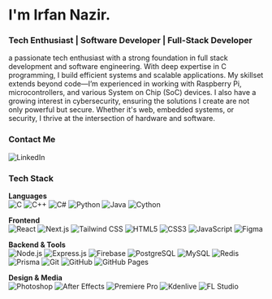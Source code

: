 # I'm Irfan Nazir.
### Tech Enthusiast | Software Developer | Full-Stack Developer

a passionate tech enthusiast with a strong foundation in full stack development and software engineering. With deep expertise in C programming, I build efficient systems and scalable applications. My skillset extends beyond code—I’m experienced in working with Raspberry Pi, microcontrollers, and various System on Chip (SoC) devices. I also have a growing interest in cybersecurity, ensuring the solutions I create are not only powerful but secure. Whether it's web, embedded systems, or security, I thrive at the intersection of hardware and software.



### Contact Me
![LinkedIn](https://in.linkedin.com/)

### Tech Stack

**Languages**  
![C](https://img.shields.io/badge/C-A8B9CC?logo=c&logoColor=white&style=for-the-badge)
![C++](https://img.shields.io/badge/C++-00599C?logo=c%2b%2b&logoColor=white&style=for-the-badge)
![C#](https://img.shields.io/badge/C%23-239120?logo=c-sharp&logoColor=white&style=for-the-badge)
![Python](https://img.shields.io/badge/Python-3776AB?logo=python&logoColor=white&style=for-the-badge)
![Java](https://img.shields.io/badge/Java-007396?logo=java&logoColor=white&style=for-the-badge)
![Cython](https://img.shields.io/badge/Cython-FFD43B?logo=python&logoColor=black&style=for-the-badge)

**Frontend**  
![React](https://img.shields.io/badge/React-61DAFB?logo=react&logoColor=white&style=for-the-badge)
![Next.js](https://img.shields.io/badge/Next.js-000000?logo=next.js&logoColor=white&style=for-the-badge)
![Tailwind CSS](https://img.shields.io/badge/Tailwind_CSS-38B2AC?logo=tailwind-css&logoColor=white&style=for-the-badge)
![HTML5](https://img.shields.io/badge/HTML5-E34F26?logo=html5&logoColor=white&style=for-the-badge)
![CSS3](https://img.shields.io/badge/CSS3-1572B6?logo=css3&logoColor=white&style=for-the-badge)
![JavaScript](https://img.shields.io/badge/JavaScript-F7DF1E?logo=javascript&logoColor=black&style=for-the-badge)
![Figma](https://img.shields.io/badge/Figma-F24E1E?logo=figma&logoColor=white&style=for-the-badge)

**Backend & Tools**  
![Node.js](https://img.shields.io/badge/Node.js-339933?logo=node.js&logoColor=white&style=for-the-badge)
![Express.js](https://img.shields.io/badge/Express.js-000000?logo=express&logoColor=white&style=for-the-badge)
![Firebase](https://img.shields.io/badge/Firebase-FFCA28?logo=firebase&logoColor=black&style=for-the-badge)
![PostgreSQL](https://img.shields.io/badge/PostgreSQL-336791?logo=postgresql&logoColor=white&style=for-the-badge)
![MySQL](https://img.shields.io/badge/MySQL-4479A1?logo=mysql&logoColor=white&style=for-the-badge)
![Redis](https://img.shields.io/badge/Redis-DC382D?logo=redis&logoColor=white&style=for-the-badge)
![Prisma](https://img.shields.io/badge/Prisma-2D3748?logo=prisma&logoColor=white&style=for-the-badge)
![Git](https://img.shields.io/badge/Git-F05032?logo=git&logoColor=white&style=for-the-badge)
![GitHub](https://img.shields.io/badge/GitHub-181717?logo=github&logoColor=white&style=for-the-badge)
![GitHub Pages](https://img.shields.io/badge/GitHub_Pages-222222?logo=github&logoColor=white&style=for-the-badge)

**Design & Media**  
![Photoshop](https://img.shields.io/badge/Photoshop-31A8FF?logo=adobe-photoshop&logoColor=white&style=for-the-badge)
![After Effects](https://img.shields.io/badge/After_Effects-9999FF?logo=adobe-after-effects&logoColor=white&style=for-the-badge)
![Premiere Pro](https://img.shields.io/badge/Premiere_Pro-9999FF?logo=adobe-premiere-pro&logoColor=white&style=for-the-badge)
![Kdenlive](https://img.shields.io/badge/Kdenlive-5271FF?logo=kdenlive&logoColor=white&style=for-the-badge)
![FL Studio](https://img.shields.io/badge/FL_Studio-F57C00?logo=fl-studio&logoColor=white&style=for-the-badge)



<!--
**irrfannazir/irrfannazir** is a ✨ _special_ ✨ repository because its `README.md` (this file) appears on your GitHub profile.

Here are some ideas to get you started:

- 🔭 I’m currently working on ...
- 🌱 I’m currently learning ...
- 👯 I’m looking to collaborate on ...
- 🤔 I’m looking for help with ...
- 💬 Ask me about ...
- 📫 How to reach me: ...
- 😄 Pronouns: ...
- ⚡ Fun fact: ...
-->
